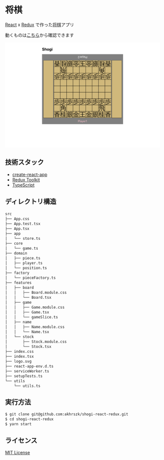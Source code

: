 # 将棋

[React](https://ja.reactjs.org/) x [Redux](https://redux.js.org/)
で作った[将棋](https://en.wikipedia.org/wiki/Shogi)アプリ

動くものは[こちら](https://akhrszk.github.io/shogi-react-redux/)から確認できます

[![screenshot](https://github.com/akhrszk/shogi-react-redux/blob/images/screenshot.png)](https://akhrszk.github.io/shogi-react-redux/)

## 技術スタック

* [create-react-app](https://github.com/facebook/create-react-app)
* [Redux Toolkit](https://redux-toolkit.js.org/)
* [TypeScript](https://www.typescriptlang.org/)

## ディレクトリ構造

```
src
├── App.css
├── App.test.tsx
├── App.tsx
├── app
│   └── store.ts
├── core
│   └── game.ts
├── domain
│   ├── piece.ts
│   ├── player.ts
│   └── position.ts
├── factory
│   └── pieceFactory.ts
├── features
│   ├── board
│   │   ├── Board.module.css
│   │   └── Board.tsx
│   ├── game
│   │   ├── Game.module.css
│   │   ├── Game.tsx
│   │   └── gameSlice.ts
│   ├── name
│   │   ├── Name.module.css
│   │   └── Name.tsx
│   └── stock
│       ├── Stock.module.css
│       └── Stock.tsx
├── index.css
├── index.tsx
├── logo.svg
├── react-app-env.d.ts
├── serviceWorker.ts
├── setupTests.ts
└── utils
    └── utils.ts
```

## 実行方法

```
$ git clone git@github.com:akhrszk/shogi-react-redux.git
$ cd shogi-react-redux
$ yarn start
```

## ライセンス

[MIT License](https://github.com/akhrszk/shogi-react-redux/blob/master/LICENSE)
